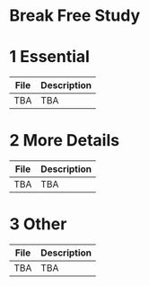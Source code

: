 # Break Free Study


# 1 Essential

| File | Description|
|:-------:|:--------------------------------|
| TBA | TBA |


# 2 More Details

| File | Description|
|:-------:|:--------------------------------|
| TBA | TBA |


# 3 Other

| File | Description|
|:-------:|:--------------------------------|
| TBA | TBA |


